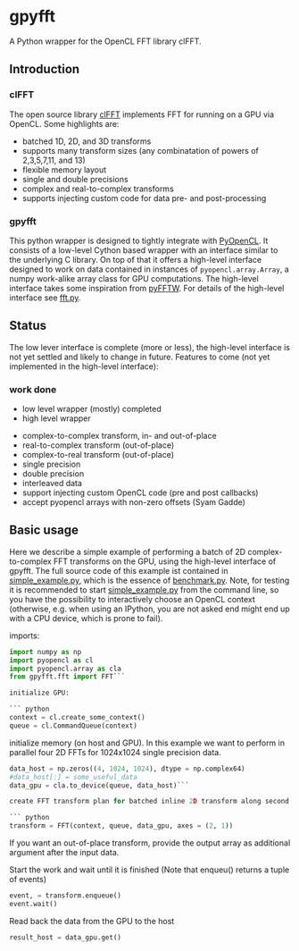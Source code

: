 gpyfft
======

A Python wrapper for the OpenCL FFT library clFFT.

## Introduction

### clFFT

The open source library [clFFT] implements FFT for running on a GPU via OpenCL. Some highlights are:

* batched 1D, 2D, and 3D transforms
* supports many transform sizes (any combinatation of powers of 2,3,5,7,11, and 13)
* flexible memory layout
* single and double precisions
* complex and real-to-complex transforms
* supports injecting custom code for data pre- and post-processing

### gpyfft

This python wrapper is designed to tightly integrate with [PyOpenCL]. It consists of a low-level Cython based wrapper with an interface similar to the underlying C library. On top of that it offers a high-level interface designed to work on data contained in instances of `pyopencl.array.Array`, a numpy work-alike array class for GPU computations. The high-level interface takes some inspiration from [pyFFTW]. For details of the high-level interface see [fft.py].


## Status

The low lever interface is complete (more or less), the high-level interface is not yet settled and likely to change in future. Features to come (not yet implemented in the high-level interface):

### work done

-   low level wrapper (mostly) completed
-   high level wrapper

  * complex-to-complex transform, in- and out-of-place
  * real-to-complex transform (out-of-place)
  * complex-to-real transform (out-of-place)
  * single precision
  * double precision 
  * interleaved data
  * support injecting custom OpenCL code (pre and post callbacks)
  * accept pyopencl arrays with non-zero offsets (Syam Gadde)

## Basic usage

Here we describe a simple example of performing a batch of 2D complex-to-complex FFT transforms on the GPU, using the high-level interface of gpyfft. The full source code of this example ist contained in [simple\_example.py], which is the essence of [benchmark.py].
Note, for testing it is recommended to start [simple\_example.py] from the command line, so you have the possibility to interactively choose an OpenCL context (otherwise, e.g. when using an IPython, you are not asked end might end up with a CPU device, which is prone to fail). 

imports:

``` python
import numpy as np
import pyopencl as cl
import pyopencl.array as cla
from gpyfft.fft import FFT```

initialize GPU:

``` python
context = cl.create_some_context()
queue = cl.CommandQueue(context)
```

initialize memory (on host and GPU). In this example we want to perform in parallel four 2D FFTs for 1024x1024 single precision data.

``` python
data_host = np.zeros((4, 1024, 1024), dtype = np.complex64)
#data_host[:] = some_useful_data
data_gpu = cla.to_device(queue, data_host)```

create FFT transform plan for batched inline 2D transform along second two axes.

``` python
transform = FFT(context, queue, data_gpu, axes = (2, 1))
```

If you want an out-of-place transform, provide the output array as additional argument after the input data.

Start the work and wait until it is finished (Note that enqueu() returns a tuple of events)

``` python
event, = transform.enqueue()
event.wait()
```

Read back the data from the GPU to the host

``` python
result_host = data_gpu.get()
```





  [clFFT]: https://github.com/clMathLibraries/clFFT
  [pyFFTW]: https://github.com/hgomersall/pyFFTW
  [PyOpenCL]: https://mathema.tician.de/software/pyopencl
  [fft.py]: gpyfft/fft.py
  [pyfft]: http://github.com/Manticore/pyfft
  [simple\_example.py]: examples/simple_example.py
  [benchmark.py]: gpyfft/benchmark.py
